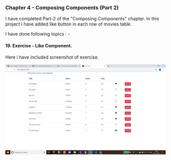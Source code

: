 ### Chapter 4 - Composing Components (Part 2)

I have completed Part-2 of the "Composing Components" chapter. In this project i have added like button in each row of movies table.

I have done following topics : -

#### 19. Exercise - Like Component.


Here i have included screenshot of exercise.

![Screenshots](https://github.com/amit112/React-Training/blob/Composing-Components-Part-2/ScreenShots/Screenshot1.png)
